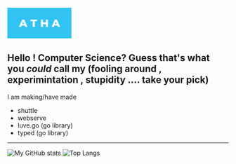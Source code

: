 ![](atha.svg)

Hello !
Computer Science?
Guess that's what you *could* call my (fooling around , experimintation , stupidity .... take your pick)
----
I am making/have made
- shuttle
- webserve
- luve.go (go library)
- typed (go library)
----
![My GitHub stats](https://github-readme-stats.vercel.app/api?username=Pandademic)
![Top Langs](https://github-readme-stats.vercel.app/api/top-langs/?username=Pandademic&langs_count=8)
